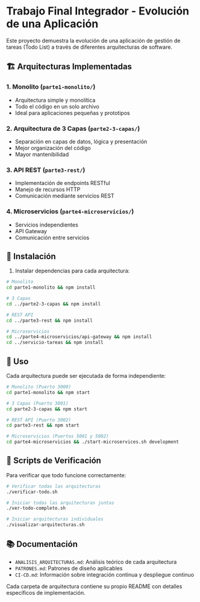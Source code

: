 # Trabajo Final Integrador - Evolución de una Aplicación

Este proyecto demuestra la evolución de una aplicación de gestión de tareas (Todo List) a través de diferentes arquitecturas de software.

## 🏗️ Arquitecturas Implementadas

### 1. Monolito (`parte1-monolito/`)
- Arquitectura simple y monolítica
- Todo el código en un solo archivo
- Ideal para aplicaciones pequeñas y prototipos

### 2. Arquitectura de 3 Capas (`parte2-3-capas/`)
- Separación en capas de datos, lógica y presentación
- Mejor organización del código
- Mayor mantenibilidad

### 3. API REST (`parte3-rest/`)
- Implementación de endpoints RESTful
- Manejo de recursos HTTP
- Comunicación mediante servicios REST

### 4. Microservicios (`parte4-microservicios/`)
- Servicios independientes
- API Gateway
- Comunicación entre servicios

## 🚀 Instalación

1. Instalar dependencias para cada arquitectura:
```bash
# Monolito
cd parte1-monolito && npm install

# 3 Capas
cd ../parte2-3-capas && npm install

# REST API
cd ../parte3-rest && npm install

# Microservicios
cd ../parte4-microservicios/api-gateway && npm install
cd ../servicio-tareas && npm install
```

## 📝 Uso

Cada arquitectura puede ser ejecutada de forma independiente:

```bash
# Monolito (Puerto 3000)
cd parte1-monolito && npm start

# 3 Capas (Puerto 3001)
cd parte2-3-capas && npm start

# REST API (Puerto 3002)
cd parte3-rest && npm start

# Microservicios (Puertos 5001 y 5002)
cd parte4-microservicios && ./start-microservices.sh development
```

## 🧪 Scripts de Verificación

Para verificar que todo funcione correctamente:

```bash
# Verificar todas las arquitecturas
./verificar-todo.sh

# Iniciar todas las arquitecturas juntas
./ver-todo-completo.sh

# Iniciar arquitecturas individuales
./visualizar-arquitecturas.sh
```

## 📚 Documentación

- `ANALISIS_ARQUITECTURAS.md`: Análisis teórico de cada arquitectura
- `PATRONES.md`: Patrones de diseño aplicables
- `CI-CD.md`: Información sobre integración continua y despliegue continuo

Cada carpeta de arquitectura contiene su propio README con detalles específicos de implementación. 